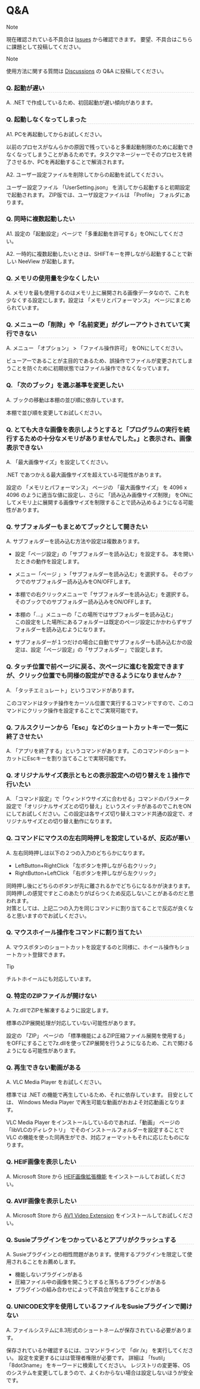 # Q&A

<style>
  h3 { border-bottom: 1px dashed #CCC; }
</style>

> [!NOTE]  
> 現在確認されている不具合は [Issues](https://github.com/neelabo/NeeView/issues) から確認できます。
> 要望、不具合はこちらに課題として投稿してください。

> [!NOTE]  
> 使用方法に関する質問は [Discussions](https://github.com/neelabo/NeeView/discussions) の Q&A に投稿してください。
 
### Q. 起動が遅い

A. .NET で作成しているため、初回起動が遅い傾向があります。  
 
### Q. 起動しなくなってしまった

A1. PCを再起動してからお試しください。 

以前のプロセスがなんらかの原因で残っていると多重起動制限のために起動できなくなってしまうことがあるためです。タスクマネージャーでそのプロセスを終了させるか、PCを再起動することで解消されます。

A2. ユーザー設定ファイルを削除してからの起動を試してください。  

ユーザー設定ファイル 「UserSetting.json」 を消してから起動すると初期設定で起動されます。
ZIP版では、ユーザ設定ファイルは 「Profile」 フォルダにあります。

### Q. 同時に複数起動したい

A1. 設定の「起動設定」ページで「多重起動を許可する」をONにしてください。

A2. 一時的に複数起動したいときは、SHIFTキーを押しながら起動することで新しい NeeView が起動します。

### Q. メモリの使用量を少なくしたい

A. メモリを最も使用するのはメモリ上に展開される画像データなので、これを少なくする設定にします。設定は 「メモリとパフォーマンス」 ページにまとめられています。


### Q. メニューの「削除」や「名前変更」がグレーアウトされていて実行できない

A. メニュー 「オプション」 > 「ファイル操作許可」 をONにしてください。

ビューアーであることが主目的であるため、誤操作でファイルが変更されてしまうことを防ぐために初期状態ではファイル操作できなくなっています。

### Q. 「次のブック」を選ぶ基準を変更したい

A. ブックの移動は本棚の並び順に依存しています。

本棚で並び順を変更してお試しください。


### Q. とても大きな画像を表示しようとすると「プログラムの実行を続行するための十分なメモリがありませんでした。」と表示され、画像表示できない

A. 「最大画像サイズ」を設定してください。

.NET であつかえる最大画像サイズを超えている可能性があります。

設定の 「メモリとパフォーマンス」 ページの 「最大画像サイズ」 を 4096 x 4096 のように適当な値に設定し、さらに 「読み込み画像サイズ制限」 をONにしてメモリ上に展開する画像サイズを制限することで読み込めるようになる可能性があります。


### Q. サブフォルダーもまとめてブックとして開きたい

A. サブフォルダーを読み込む方法や設定は複数あります。

* 設定「ページ設定」の「サブフォルダーを読み込む」を設定する。
  本を開いたときの動作を設定します。

* メニュー「ページ 」>「サブフォルダーを読み込む」を選択する。
  そのブックでのサブフォルダー読み込みをON/OFFします。

* 本棚での右クリックメニューで「サブフォルダーを読み込む」を選択する。
  そのブックでのサブフォルダー読み込みをON/OFFします。

* 本棚の「…」メニューの「この場所ではサブフォルダーを読み込む」  
  この設定をした場所にあるフォルダーは既定のページ設定にかかわらずサブフォルダーを読み込むようになります。

* サブフォルダーが１つだけの場合に自動でサブフォルダーも読み込むかの設定は、設定「ページ設定」の「サブフォルダー」で設定します。


### Q. タッチ位置で前ページに戻る、次ページに進むを設定できますが、クリック位置でも同様の設定ができるようになりませんか？

A. 「タッチエミュレート」というコマンドがあります。

このコマンドはタッチ操作をカーソル位置で実行するコマンドですので、このコマンドにクリック操作を設定することでご実現可能です。


### Q. フルスクリーンから「Esc」などのショートカットキーで一気に終了させたい

A. 「アプリを終了する」というコマンドがあります。このコマンドのショートカットにEscキーを割り当てることで実現可能です。


### Q. オリジナルサイズ表示ともとの表示設定への切り替えを１操作で行いたい

A. 「コマンド設定」で「ウィンドウサイズに合わせる」コマンドのパラメータ設定で「オリジナルサイズとの切り替え」というスイッチがあるのでこれをONにしてお試しください。この設定は各サイズ切り替えコマンド共通の設定で、オリジナルサイズとの切り替え動作になります。  


### Q. コマンドにマウスの左右同時押しを設定しているが、反応が悪い

A. 左右同時押しは以下の２つの入力のどちらかになります。

* LeftButton+RightClick 「左ボタンを押しながら右クリック」
* RightButton+LeftClick 「右ボタンを押しながら左クリック」

同時押し後にどちらのボタンが先に離されるかでどちらになるかが決まります。同時押しの感覚ですとこのあたりがばらつくため反応しないことがあるのだと思われます。  
対策としては、上記二つの入力を同じコマンドに割り当てることで反応が良くなると思いますのでお試しください。


### Q. マウスホイール操作をコマンドに割り当てたい

A. マウスボタンのショートカットを設定するのと同様に、ホイール操作もショートカット登録できます。

> [!TIP]
> チルトホイールにも対応しています。

### Q. 特定のZIPファイルが開けない

A. 7z.dllでZIPを解凍するように設定します。

標準のZIP展開処理が対応していない可能性があります。

設定の 「ZIP」 ページの 「標準機能によるZIP圧縮ファイル展開を使用する」 をOFFにすることで7z.dllを使ってZIP展開を行うようになるため、これで開けるようになる可能性があります。


### Q. 再生できない動画がある

A. VLC Media Player をお試しください。

標準では .NET の機能で再生しているため、それに依存しています。
目安としては、 Windows Media Player で再生可能な動画がおおよそ対応動画となります。

VLC Media Player をインストールしているのであれば、「動画」 ページの 「libVLCのディレクトリ」 でそのインストールフォルダーを設定することで VLC の機能を使った同再生ができ、対応フォーマットもそれに応じたものになります。

### Q. HEIF画像を表示したい

A. Microsoft Store から [HEIF画像拡張機能](https://www.microsoft.com/store/apps/9pmmsr1cgpwg) をインストールしてお試しください。

### Q. AVIF画像を表示したい

A. Microsoft Store から [AV1 Video Extension](https://www.microsoft.com/store/apps/9mvzqvxjbq9v) をインストールしてお試しください。

### Q. Susieプラグインをつかっているとアプリがクラッシュする

A. Susieプラグインとの相性問題があります。使用するプラグインを限定して使用されることをお薦めします。

* 機能しないプラグインがある
* 圧縮ファイル中の画像を開こうとすると落ちるプラグインがある
* プラグインの組み合わせによって不具合が発生することがある

### Q. UNICODE文字を使用しているファイルをSusieプラグインで開けない

A. ファイルシステムに8.3形式のショートネームが保存されている必要があります。  

保存されているか確認するには、コマンドラインで 「dir /x」 を実行してください。
設定を変更するにはは管理者権限が必要です。 詳細は 「fsutil」 「8dot3name」 をキーワードに検索してください。
レジストリの変更等、OSのシステムを変更してしまうので、よくわからない場合は設定しないほうが安全です。

